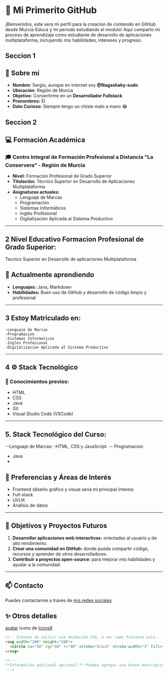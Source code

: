 # 🚀 Mi Primerito GitHub
¡Bienvenidos, este sera mi perfil para la creacion de contenido en GitHub desde Murcia-Educa y mi periodo estudiando el modulo! Aquí comparto mi proceso de aprendizaje como estudiante de desarrollo de aplicaciones multiplataforma, incluyendo mis habilidades, intereses y progreso.
## Seccion 1
## 👋 Sobre mí
- **Nombre:** Sergio, aunque en internet soy **@Nagashaky-sudo** 
- **Ubicación:** Región de Murcia
- **Objetivo:** Convertirme en un **Desarrollador Fullstack**
- **Pronombres:** Él
- **Dato Curioso:** Siempre tengo un chiste malo a mano 😂

## Seccion 2

## 💻 Formación Académica
### 🎓 Centro Integral de Formación Profesional a Distancia "La Conservera" - Región de Murcia
- **Nivel:** Formación Profesional de Grado Superior
- **Titulación:** Técnico Superior en Desarrollo de Aplicaciones Multiplataforma
- **Asignaturas actuales:**
  - Lenguaje de Marcas
  - Programación
  - Sistemas Informáticos
  - Inglés Profesional
  - Digitalización Aplicada al Sistema Productivo
---
## 2 Nivel Educativo Formacion Profesional de Grado Superior: 
Tecnico Superior en Desarrollo de aplicaciones Multiplataforma
## 🌱 Actualmente aprendiendo
- **Lenguajes:** Java, Markdown
- **Habilidades:** Buen uso de GitHub y desarrollo de código limpio y profesional
---
## 3 Estoy Matriculado en:
	-Lenguaje de Marcas
	-Programacion
	-Sistemas Informaticos
	-Ingles Profesional
	-Digitalizacion Aplicada al Sistema Productivo
 ---
## 4 ⚙️ Stack Tecnológico
### 🔹 Conocimientos previos:
- HTML
- CSS
- Java
- Git
- Visual Studio Code (VSCode)
---
## 5. Stack Tecnológico del Curso:

--Lenguaje de Marcas:
-HTML, CSS y JavaScript.
-- Programacion
- Java
- 
## 🎨 Preferencias y Áreas de Interés
- Frontend (diseño gráfico y visual seria mi principal interes)
- Full-stack
- UI/UX
- Análisis de datos
---
## 🚀 Objetivos y Proyectos Futuros

1. **Desarrollar aplicaciones web interactivas:** orientadas al usuario y de alto rendimiento.
2. **Crear una comunidad en GitHub:** donde pueda compartir código, recursos y aprender de otros desarrolladores.
3. **Contribuir a proyectos open-source:** para mejorar mis habilidades y ayudar a la comunidad.

---
## 📫 Contacto
Puedes contactarme a través de [mis redes sociales](https://github.com/Nagashaky-sudo)

## ✨ Otros detalles

<a target="_blank" href="https://icons8.com/icon/skjSUPfBtF8I/female-profile">avatar</a> icono de <a target="_blank" href="https://icons8.com">Icons8</a>

```html
<!-- Intento de incluir una animación SVG, a ver como funciona esto... como un gráfico dinámico de progreso. -->
<svg width="100" height="100">
  <circle cx="50" cy="50" r="40" stroke="black" stroke-width="3" fill="lightblue" />
</svg>

<!---
**Información adicional opcional:** Puedes agregar una breve descripción de algunos de tus proyectos, o incluir citas motivacionales o referencias inspiradoras.
--->
